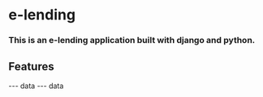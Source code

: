# e-lending

### This is an e-lending application built with django and python.

## Features

--- data
--- data